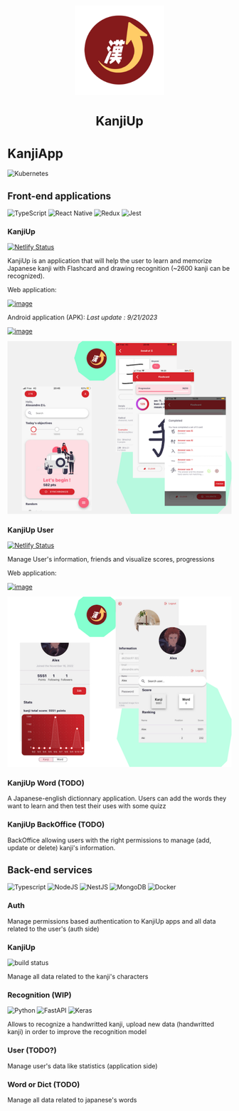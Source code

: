<p align="center">
  <a href="https://kanjiup.alexandre-em.fr" target="blank">
    <img src="./front/apps/kanji-up/assets/images/adaptive-icon.png" width="200" alt="KanjiUp Logo" />
  </a>
</p>
<h1 align="center">KanjiUp</h1>

# KanjiApp

![Kubernetes](https://img.shields.io/badge/kubernetes-%23326ce5.svg?style=for-the-badge&logo=kubernetes&logoColor=white)

## Front-end applications

![TypeScript](https://img.shields.io/badge/typescript-%23007ACC.svg?style=for-the-badge&logo=typescript&logoColor=white)
![React Native](https://img.shields.io/badge/react_native-%2320232a.svg?style=for-the-badge&logo=react&logoColor=%2361DAFB)
![Redux](https://img.shields.io/badge/redux-%23593d88.svg?style=for-the-badge&logo=redux&logoColor=white)
![Jest](https://img.shields.io/badge/-jest-%23C21325?style=for-the-badge&logo=jest&logoColor=white)

### KanjiUp

[![Netlify Status](https://api.netlify.com/api/v1/badges/c8fc660d-c473-4df2-aeae-ce6454a195b2/deploy-status)](https://app.netlify.com/sites/kanjiup-v2/deploys)

KanjiUp is an application that will help the user to learn and memorize Japanese kanji with Flashcard and drawing recognition (~2600 kanji can be recognized).

Web application:

[![image](https://img.shields.io/badge/Netlify-00C7B7?style=for-the-badge&logo=netlify&logoColor=white)](https://kanjiup-v2.alexandre-em.fr)

Android application (APK): _Last update : 9/21/2023_

[![image](https://img.shields.io/badge/Android-3DDC84?style=for-the-badge&logo=android&logoColor=white)](https://github.com/alexandre-em/kanji-up/releases/tag/v0.0.15)

![image](./doc/images/kanjiup.png)

### KanjiUp User

[![Netlify Status](https://api.netlify.com/api/v1/badges/5f29673e-4d6d-4b94-b0f7-db3ef5e39558/deploy-status)](https://app.netlify.com/sites/kanjiappuser/deploys)

Manage User's information, friends and visualize scores, progressions

Web application:

[![image](https://img.shields.io/badge/Netlify-00C7B7?style=for-the-badge&logo=netlify&logoColor=white)](https://user.kanjiup.alexandre-em.fr)

![image](./doc/images/kanjiup-user.png)

### KanjiUp Word (TODO)

A Japanese-english dictionnary application.
Users can add the words they want to learn and then test their uses with some quizz

### KanjiUp BackOffice (TODO)

BackOffice allowing users with the right permissions to manage (add, update or delete) kanji's information.

## Back-end services

![Typescript](https://img.shields.io/badge/TypeScript-007ACC?style=for-the-badge&logo=typescript&logoColor=white)
![NodeJS](https://img.shields.io/badge/node.js-6DA55F?style=for-the-badge&logo=node.js&logoColor=white)
![NestJS](https://img.shields.io/badge/nestjs-%23E0234E.svg?style=for-the-badge&logo=nestjs&logoColor=white)
![MongoDB](https://img.shields.io/badge/MongoDB-%234ea94b.svg?style=for-the-badge&logo=mongodb&logoColor=white)
![Docker](https://img.shields.io/badge/docker-%230db7ed.svg?style=for-the-badge&logo=docker&logoColor=white)

### Auth

Manage permissions based authentication to KanjiUp apps and all data related to the user's (auth side)

### KanjiUp

![build status](https://github.com/alexandre-em/kanji-up/actions/workflows/deploy-back.yaml/badge.svg)

Manage all data related to the kanji's characters

### Recognition (WIP)

![Python](https://img.shields.io/badge/python-3670A0?style=for-the-badge&logo=python&logoColor=ffdd54)
![FastAPI](https://img.shields.io/badge/FastAPI-005571?style=for-the-badge&logo=fastapi)
![Keras](https://img.shields.io/badge/Keras-%23D00000.svg?style=for-the-badge&logo=Keras&logoColor=white)

Allows to recognize a handwritted kanji, upload new data (handwritted kanji) in order to improve the recognition model

### User (TODO?)

Manage user's data like statistics (application side)

### Word or Dict (TODO)

Manage all data related to japanese's words
